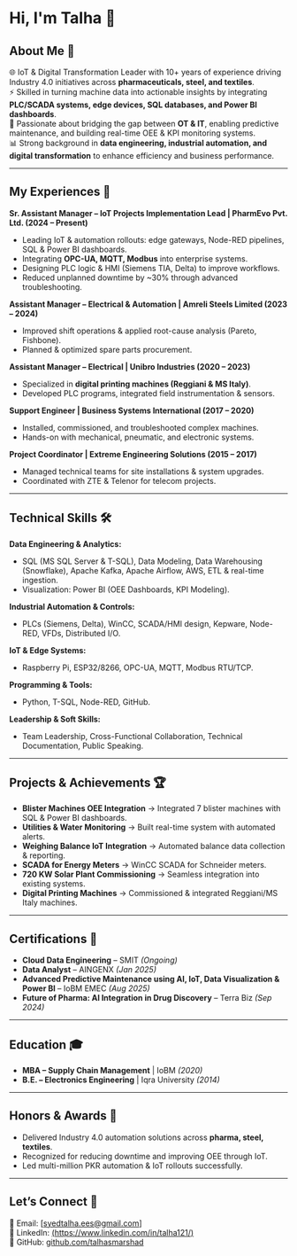 # Hi, I'm Talha 👋

## About Me 🚀
🌐 IoT & Digital Transformation Leader with 10+ years of experience driving Industry 4.0 initiatives across **pharmaceuticals, steel, and textiles**.  
⚡ Skilled in turning machine data into actionable insights by integrating **PLC/SCADA systems, edge devices, SQL databases, and Power BI dashboards**.  
🤝 Passionate about bridging the gap between **OT & IT**, enabling predictive maintenance, and building real-time OEE & KPI monitoring systems.  
📊 Strong background in **data engineering, industrial automation, and digital transformation** to enhance efficiency and business performance.  

---

## My Experiences 🙌
**Sr. Assistant Manager – IoT Projects Implementation Lead | PharmEvo Pvt. Ltd. (2024 – Present)**  
- Leading IoT & automation rollouts: edge gateways, Node-RED pipelines, SQL & Power BI dashboards.  
- Integrating **OPC-UA, MQTT, Modbus** into enterprise systems.  
- Designing PLC logic & HMI (Siemens TIA, Delta) to improve workflows.  
- Reduced unplanned downtime by ~30% through advanced troubleshooting.  

**Assistant Manager – Electrical & Automation | Amreli Steels Limited (2023 – 2024)**  
- Improved shift operations & applied root-cause analysis (Pareto, Fishbone).  
- Planned & optimized spare parts procurement.  

**Assistant Manager – Electrical | Unibro Industries (2020 – 2023)**  
- Specialized in **digital printing machines (Reggiani & MS Italy)**.  
- Developed PLC programs, integrated field instrumentation & sensors.  

**Support Engineer | Business Systems International (2017 – 2020)**  
- Installed, commissioned, and troubleshooted complex machines.  
- Hands-on with mechanical, pneumatic, and electronic systems.  

**Project Coordinator | Extreme Engineering Solutions (2015 – 2017)**  
- Managed technical teams for site installations & system upgrades.  
- Coordinated with ZTE & Telenor for telecom projects.  

---

## Technical Skills 🛠️
**Data Engineering & Analytics:**  
- SQL (MS SQL Server & T-SQL), Data Modeling, Data Warehousing (Snowflake), Apache Kafka, Apache Airflow, AWS, ETL & real-time ingestion.  
- Visualization: Power BI (OEE Dashboards, KPI Modeling).  

**Industrial Automation & Controls:**  
- PLCs (Siemens, Delta), WinCC, SCADA/HMI design, Kepware, Node-RED, VFDs, Distributed I/O.  

**IoT & Edge Systems:**  
- Raspberry Pi, ESP32/8266, OPC-UA, MQTT, Modbus RTU/TCP.  

**Programming & Tools:**  
- Python, T-SQL, Node-RED, GitHub.  

**Leadership & Soft Skills:**  
- Team Leadership, Cross-Functional Collaboration, Technical Documentation, Public Speaking.  

---

## Projects & Achievements 🏆
- **Blister Machines OEE Integration** → Integrated 7 blister machines with SQL & Power BI dashboards.  
- **Utilities & Water Monitoring** → Built real-time system with automated alerts.  
- **Weighing Balance IoT Integration** → Automated balance data collection & reporting.  
- **SCADA for Energy Meters** → WinCC SCADA for Schneider meters.  
- **720 KW Solar Plant Commissioning** → Seamless integration into existing systems.  
- **Digital Printing Machines** → Commissioned & integrated Reggiani/MS Italy machines.  

---

## Certifications 📜
- **Cloud Data Engineering** – SMIT *(Ongoing)*  
- **Data Analyst** – AINGENX *(Jan 2025)*  
- **Advanced Predictive Maintenance using AI, IoT, Data Visualization & Power BI** – IoBM EMEC *(Aug 2025)*  
- **Future of Pharma: AI Integration in Drug Discovery** – Terra Biz *(Sep 2024)*  

---

## Education 🎓
- **MBA – Supply Chain Management** | IoBM *(2020)*  
- **B.E. – Electronics Engineering** | Iqra University *(2014)*  

---

## Honors & Awards 🏅
- Delivered Industry 4.0 automation solutions across **pharma, steel, textiles**.  
- Recognized for reducing downtime and improving OEE through IoT.  
- Led multi-million PKR automation & IoT rollouts successfully.  

---

## Let’s Connect 🤝
📧 Email: [syedtalha.ees@gmail.com]  
💼 LinkedIn: [(https://www.linkedin.com/in/talha121/)](#)  
🐙 GitHub: [github.com/talhasmarshad](#)  
